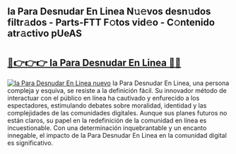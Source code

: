 ## Ia Para Desnudar En Linea N𝚞𝚎vos desn𝚞dos filtr𝚊dos - Parts-FTT F𝚘tos vid𝚎o - C𝚘ntenido atr𝚊ctivo pUeAS

# <h2><a href="http://mbcsemb.tromn.icu/?c=Ia+Para+Desnudar+En+Linea">🔗👉👉👉 Ia Para Desnudar En Linea 🔗🔗</a></h2>

[![Ia Para Desnudar En Linea nuevo](https://i.imgur.com/pEAQMta.gif)](http://mbcsemb.tromn.icu/?c=Ia+Para+Desnudar+En+Linea)
Ia Para Desnudar En Linea, una persona compleja y esquiva, se resiste a la definición fácil. Su innovador método de interactuar con el público en línea ha cautivado y enfurecido a los espectadores, estimulando debates sobre moralidad, identidad y las complejidades de las comunidades digitales. Aunque sus planes futuros no están claros, su papel en la redefinición de la comunidad en línea es incuestionable. Con una determinación inquebrantable y un encanto innegable, el impacto de Ia Para Desnudar En Linea en la comunidad digital es significativo.

